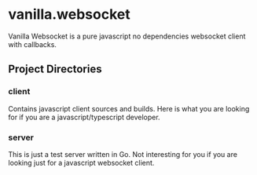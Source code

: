 # vanilla.websocket
Vanilla Websocket is a pure javascript no dependencies websocket client with callbacks.

## Project Directories

### client
Contains javascript client sources and builds.
Here is what you are looking for if you are a javascript/typescript developer.

### server
This is just a test server written in Go. Not interesting for you if you are looking just for a javascript websocket client.

